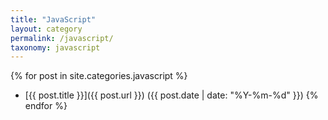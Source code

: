 ```yaml
---
title: "JavaScript"
layout: category
permalink: /javascript/
taxonomy: javascript
---
```


{% for post in site.categories.javascript %}

- [{{ post.title }}]({{ post.url }}) ({{ post.date | date: "%Y-%m-%d" }})
  {% endfor %}
